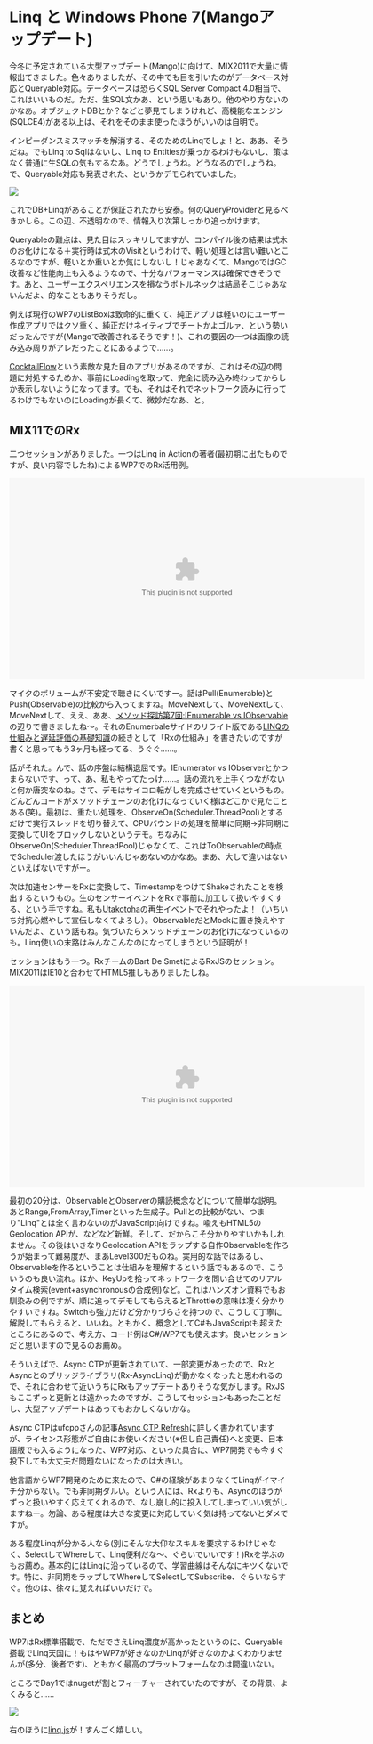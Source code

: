# Linq と Windows Phone 7(Mangoアップデート)

今冬に予定されている大型アップデート(Mango)に向けて、MIX2011で大量に情報出てきました。色々ありましたが、その中でも目を引いたのがデータベース対応とQueryable対応。データベースは恐らくSQL Server Compact 4.0相当で、これはいいものだ。ただ、生SQL文かあ、という思いもあり。他のやり方ないのかなあ。オブジェクトDBとか？などと夢見てしまうけれど、高機能なエンジン(SQLCE4)がある以上は、それをそのまま使ったほうがいいのは自明で。

インピーダンスミスマッチを解消する、そのためのLinqでしょ！と、ああ、そうだね。でもLinq to Sqlはないし、Linq to Entitiesが乗っかるわけもないし、策はなく普通に生SQLの気もするなあ。どうでしょうね。どうなるのでしょうね。で、Queryable対応も発表された、というかデモられていました。

<p class="noindent">
	<img src="http://neue.cc/wp-content/uploads/image/mix11queryable.jpg">
</p>

これでDB+Linqがあることが保証されたから安泰。何のQueryProviderと見るべきかしら。この辺、不透明なので、情報入り次第しっかり追っかけます。

Queryableの難点は、見た目はスッキリしてますが、コンパイル後の結果は式木のお化けになる＋実行時は式木のVisitというわけで、軽い処理とは言い難いところなのですが、軽いとか重いとか気にしないし！じゃあなくて、MangoではGC改善など性能向上も入るようなので、十分なパフォーマンスは確保できそうです。あと、ユーザーエクスペリエンスを損なうボトルネックは結局そこじゃあないんだよ、的なこともありそうだし。

例えば現行のWP7のListBoxは致命的に重くて、純正アプリは軽いのにユーザー作成アプリではクソ重く、純正だけネイティブでチートかよゴルァ、という勢いだったんですが(Mangoで改善されるそうです！)、これの要因の一つは画像の読み込み周りがアレだったことにあるようで……。

[CocktailFlow](http://cocktailflow.com/ "CocktailFlow")という素敵な見た目のアプリがあるのですが、これはその辺の問題に対処するためか、事前にLoadingを取って、完全に読み込み終わってからしか表示しないようになってます。でも、それはそれでネットワーク読みに行ってるわけでもないのにLoadingが長くて、微妙だなあ、と。

MIX11でのRx
---
二つセッションがありました。一つはLinq in Actionの著者(最初期に出たものですが、良い内容でしたね)によるWP7でのRx活用例。

<p class="noindent">
<object type="application/x-silverlight-2" data="data:application/x-silverlight-2," width="640" height="362"><param name="minRuntimeVersion" value="4.0.50401.0"/><param name="source" value="http://channel9.msdn.com/scripts/Channel9.xap?v=1.5"/><param name="initParams" value="mediaurl=http://files.ch9.ms/mix/2011/wmv/EXT08.wmv,thumbnail=http://files.ch9.ms/mix/2011/thumbs/EXT08_lg.jpg,deliverymethod=progressivedownload,autoplay=false,entryid=a7d49b6358ec482c99e59ea800e744a5"/></object>
</p>

マイクのボリュームが不安定で聴きにくいですー。話はPull(Enumerable)とPush(Observable)の比較から入ってますね。MoveNextして、MoveNextして、MoveNextして、ええ、ああ、[メソッド探訪第7回:IEnumerable vs IObservable](http://neue.cc/2010/06/24_263.html "neue cc - Reactive Extensions for .NET (Rx) メソッド探訪第7回:IEnumerable vs IObservable")の辺りで書きましたね～。それのEnumerbaleサイドのリライト版である[LINQの仕組みと遅延評価の基礎知識](http://neue.cc/2011/01/13_295.html "neue cc - LINQの仕組みと遅延評価の基礎知識")の続きとして「Rxの仕組み」を書きたいのですが書くと思ってもう3ヶ月も経ってる、うぐぐ……。

話がそれた。んで、話の序盤は結構退屈です。IEnumerator vs IObserverとかつまらないです、って、あ、私もやってたっけ……。話の流れを上手くつながないと何か唐突なのね。さて、デモはサイコロ転がしを完成させていくというもの。どんどんコードがメソッドチェーンのお化けになっていく様はどこかで見たことある(笑)。最初は、重たい処理を、ObserveOn(Scheduler.ThreadPool)とするだけで実行スレッドを切り替えて、CPUバウンドの処理を簡単に同期→非同期に変換してUIをブロックしないというデモ。ちなみにObserveOn(Scheduler.ThreadPool)じゃなくて、これはToObservableの時点でScheduler渡したほうがいいんじゃあないのかなあ。まあ、大して違いはないといえばないですがー。

次は加速センサーをRxに変換して、TimestampをつけてShakeされたことを検出するというもの。生のセンサーイベントをRxで事前に加工して扱いやすくする、という手ですね。私も[Utakotoha](http://neue.cc/2011/04/09_314.html "neue cc - Utakotoha - Windows Phone 7用の日本語歌詞表示アプリケーション")の再生イベントでそれやったよ！（いちいち対抗心燃やして宣伝しなくてよろし）。ObservableだとMockに置き換えやすいんだよ、という話もね。気づいたらメソッドチェーンのお化けになっているのも。Linq使いの末路はみんなこんなのになってしまうという証明が！

セッションはもう一つ。RxチームのBart De SmetによるRxJSのセッション。MIX2011はIE10と合わせてHTML5推しもありましたしね。

<p class="noindent">
<object type="application/x-silverlight-2" data="data:application/x-silverlight-2," width="640" height="362"><param name="minRuntimeVersion" value="4.0.50401.0"/><param name="source" value="http://channel9.msdn.com/scripts/Channel9.xap?v=1.5"/><param name="initParams" value="mediaurl=http://files.ch9.ms/mix/2011/wmv/HTM07.wmv,thumbnail=http://files.ch9.ms/mix/2011/thumbs/HTM07_lg.jpg,deliverymethod=progressivedownload,autoplay=false,entryid=9a0470e1b04347ed884d9eaf0092fdb3"/></object>
</p>

最初の20分は、ObservableとObserverの購読概念などについて簡単な説明。あとRange,FromArray,Timerといった生成子。Pullとの比較がない、つまり"Linq"とは全く言わないのがJavaScript向けですね。喩えもHTML5のGeolocation APIが、などなど新鮮。そして、だからこそ分かりやすいかもしれません。その後はいきなりGeolocation APIをラップする自作Observableを作ろうが始まって難易度が、まあLevel300だものね。実用的な話ではあるし、Observableを作るということは仕組みを理解するという話でもあるので、こういうのも良い流れ。ほか、KeyUpを拾ってネットワークを問い合せてのリアルタイム検索(event+asynchronousの合成例)など。これはハンズオン資料でもお馴染みの例ですが、順に追ってデモしてもらえるとThrottleの意味は凄く分かりやすいですね。Switchも強力だけど分かりづらさを持つので、こうして丁寧に解説してもらえると、いいね。ともかく、概念としてC#もJavaScriptも超えたところにあるので、考え方、コード例はC#/WP7でも使えます。良いセッションだと思いますので見るのお薦め。

そういえばで、Async CTPが更新されていて、一部変更があったので、RxとAsyncとのブリッジライブラリ(Rx-AsyncLinq)が動かなくなったと思われるので、それに合わせて近いうちにRxもアップデートありそうな気がします。RxJSもここずっと更新とは遠かったのですが、こうしてセッションもあったことだし、大型アップデートはあってもおかしくないかな。

Async CTPはufcppさんの記事[Async CTP Refresh](http://ufcpp.wordpress.com/2011/04/13/async-ctp-refresh/ "Async CTP Refresh « ++C++; // 未確認飛行 C ブログ")に詳しく書かれていますが、ライセンス形態がご自由にお使いください(※但し自己責任)へと変更、日本語版でも入るようになった、WP7対応、といった具合に、WP7開発でも今すぐ投下しても大丈夫だ問題ないになったのは大きい。

他言語からWP7開発のために来たので、C#の経験があまりなくてLinqがイマイチ分からない。でも非同期ダルい。という人には、Rxよりも、Asyncのほうがずっと扱いやすく応えてくれるので、なし崩し的に投入してしまっていい気がしますねー。勿論、ある程度は大きな変更に対応していく気は持ってないとダメですが。

ある程度Linqが分かる人なら(別にそんな大仰なスキルを要求するわけじゃなく、SelectしてWhereして、Linq便利だな～、ぐらいでいいです！)Rxを学ぶのもお薦め。基本的にはLinqに沿っているので、学習曲線はそんなにキツくないです。特に、非同期をラップしてWhereしてSelectしてSubscribe、ぐらいならすぐ。他のは、徐々に覚えればいいだけで。

まとめ
---
WP7はRx標準搭載で、ただでさえLinq濃度が高かったというのに、Queryable搭載でLinq天国に！もはやWP7が好きなのかLinqが好きなのかよくわかりませんが(多分、後者です)、ともかく最高のプラットフォームなのは間違いない。

ところでDay1ではnugetが割とフィーチャーされていたのですが、その背景、よくみると……

<p class="noindent">
	<img src="http://neue.cc/wp-content/uploads/image/mix11nuget.jpg">
</p>

右のほうに[linq.js](http://linqjs.codeplex.com/ "linq.js - LINQ for JavaScript")が！すんごく嬉しい。